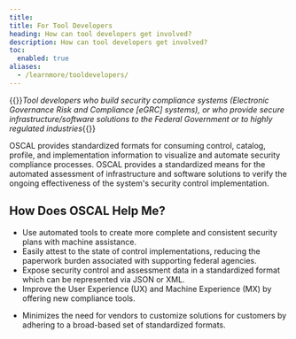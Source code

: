 ```yaml
---
title:
title: For Tool Developers
heading: How can tool developers get involved?
description: How can tool developers get involved?
toc:
  enabled: true
aliases:
  - /learnmore/tooldevelopers/
---
```


{{<callout>}}*Tool developers who build security compliance systems (Electronic Governance Risk and Compliance [eGRC] systems), or who provide secure infrastructure/software solutions to the Federal Government or to highly regulated industries*{{</callout>}}

OSCAL provides standardized formats for consuming control, catalog, profile, and implementation information to visualize and automate security compliance processes. OSCAL provides a standardized means for the automated assessment of infrastructure and software solutions to verify the ongoing effectiveness of the system's security control implementation.

## How Does OSCAL Help Me?

- Use automated tools to create more complete and consistent security plans with machine assistance.
- Easily attest to the state of control implementations, reducing the paperwork burden associated with supporting federal agencies.
- Expose security control and assessment data in a standardized format which can be represented via JSON or XML.
- Improve the User Experience (UX) and Machine Experience (MX) by offering new compliance tools.
<!-- -Reduces the burden of achieving federal Certification and Accreditation (C&amp;A) approvals by providing standard controls and assessment results that can be visualized in real time, speeding market adoption within the federal sector and highly regulated industries.-->
- Minimizes the need for vendors to customize solutions for customers by adhering to a broad-based set of standardized formats.
